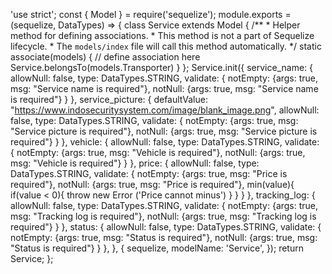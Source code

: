 'use strict';
const {
  Model
} = require('sequelize');
module.exports = (sequelize, DataTypes) => {
  class Service extends Model {
    /**
     * Helper method for defining associations.
     * This method is not a part of Sequelize lifecycle.
     * The `models/index` file will call this method automatically.
     */
    static associate(models) {
      // define association here
      Service.belongsTo(models.Transporter)
    }
  };
  Service.init({
    service_name: {
      allowNull: false,
      type: DataTypes.STRING,
      validate: {
        notEmpty: {args: true, msg: "Service name is required"},
        notNull: {args: true, msg: "Service name is required"}
      }
    },
    service_picture: {
      defaultValue: "https://www.indosecuritysystem.com/image/blank_image.png",
      allowNull: false,
      type: DataTypes.STRING,
      validate: {
        notEmpty: {args: true, msg: "Service picture is required"},
        notNull: {args: true, msg: "Service picture is required"}
      }
    },
    vehicle: {
      allowNull: false,
      type: DataTypes.STRING,
      validate: {
        notEmpty: {args: true, msg: "Vehicle is required"},
        notNull: {args: true, msg: "Vehicle is required"}
      }
    },
    price: {
      allowNull: false,
      type: DataTypes.STRING,
      validate: {
        notEmpty: {args: true, msg: "Price is required"},
        notNull: {args: true, msg: "Price is required"},
        min(value){
          if(value < 0){
            throw new Error ('Price cannot minus')
          }
        }
      }
    },
    tracking_log: {
      allowNull: false,
      type: DataTypes.STRING,
      validate: {
        notEmpty: {args: true, msg: "Tracking log is required"},
        notNull: {args: true, msg: "Tracking log is required"}
      }
    },
    status: {
      allowNull: false,
      type: DataTypes.STRING,
      validate: {
        notEmpty: {args: true, msg: "Status is required"},
        notNull: {args: true, msg: "Status is required"}
      }
    },
  }, {
    sequelize,
    modelName: 'Service',
  });
  return Service;
};